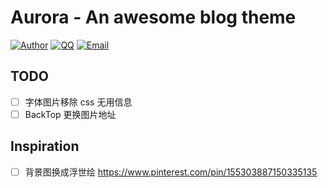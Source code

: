# Aurora - An awesome blog theme

[![Author](https://img.shields.io/badge/author-chanshiyucx-blue.svg?style=flat-square)](https://chanshiyu.com) [![QQ](https://img.shields.io/badge/QQ-1124590931-blue.svg?style=flat-square)](http://wpa.qq.com/msgrd?v=3&uin=&site=qq&menu=yes) [![Email](https://img.shields.io/badge/Emali%20me-me@chanshiyu.com-green.svg?style=flat-square)](me@chanshiyu.com)

## TODO

- [ ] 字体图片移除 css 无用信息
- [ ] BackTop 更换图片地址

## Inspiration

- [ ] 背景图换成浮世绘 https://www.pinterest.com/pin/155303887150335135

